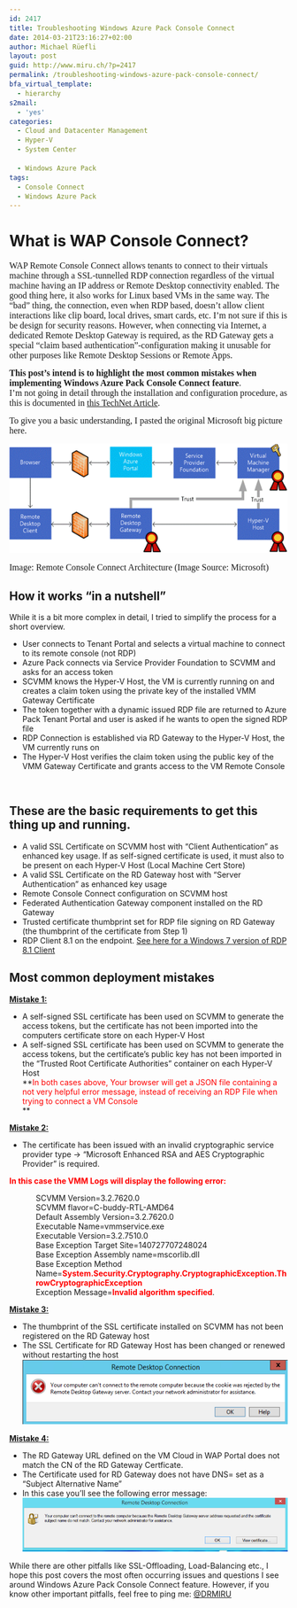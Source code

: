 ```yaml
---
id: 2417
title: Troubleshooting Windows Azure Pack Console Connect
date: 2014-03-21T23:16:27+02:00
author: Michael Rüefli
layout: post
guid: http://www.miru.ch/?p=2417
permalink: /troubleshooting-windows-azure-pack-console-connect/
bfa_virtual_template:
  - hierarchy
s2mail:
  - 'yes'
categories:
  - Cloud and Datacenter Management
  - Hyper-V
  - System Center
  
  - Windows Azure Pack
tags:
  - Console Connect
  - Windows Azure Pack
---
```

# What is WAP Console Connect?

<span style="font-family: Times New Roman; font-size: 12pt;">WAP Remote Console Connect <span style="color: #1c1c1c;">allows tenants to connect to their virtuals machine through a SSL-tunnelled RDP connection regardless of the virtual machine having an IP address or Remote Desktop connectivity enabled.</span> The good thing here, it also works for Linux based VMs in the same way. The &#8220;bad&#8221; thing, the connection, even when RDP based, doesn&#8217;t allow client interactions like clip board, local drives, smart cards, etc. I&#8217;m not sure if this is be design for security reasons. However, when connecting via Internet, a dedicated Remote Desktop Gateway is required, as the RD Gateway gets a special &#8220;claim based authentication&#8221;-configuration making it unusable for other purposes like Remote Desktop Sessions or Remote Apps.<br /> </span>

<span style="font-family: Times New Roman; font-size: 12pt;"><strong>This post&#8217;s intend is to highlight the most common mistakes when implementing Windows Azure Pack Console Connect feature</strong>.<br /> I&#8217;m not going in detail through the installation and configuration procedure, as this is documented in <a href="http://technet.microsoft.com/en-us/library/dn469415.aspx" target="_blank">this TechNet Article</a>.<br /> </span>

<span style="font-family: Times New Roman; font-size: 12pt;">To give you a basic understanding, I pasted the original Microsoft big picture here.<br /> </span>

![](../images/2014/03/031914_2159_Troubleshoo1.gif) <span style="font-family: Times New Roman; font-size: 12pt;"><br /> </span>

<span style="font-family: Times New Roman; font-size: 12pt;">Image: Remote Console Connect Architecture (Image Source: Microsoft)<br /> </span>

## How it works &#8220;in a nutshell&#8221;

While it is a bit more complex in detail, I tried to simplify the process for a short overview.

  * User connects to Tenant Portal and selects a virtual machine to connect to its remote console (not RDP)
  * Azure Pack connects via Service Provider Foundation to SCVMM and asks for an access token
  * SCVMM knows the Hyper-V Host, the VM is currently running on and creates a claim token using the private key of the installed VMM Gateway Certificate
  * The token together with a dynamic issued RDP file are returned to Azure Pack Tenant Portal and user is asked if he wants to open the signed RDP file
  * RDP Connection is established via RD Gateway to the Hyper-V Host, the VM currently runs on
  * The Hyper-V Host verifies the claim token using the public key of the VMM Gateway Certificate and grants access to the VM Remote Console

&nbsp;

## These are the basic requirements to get this thing up and running.

  * A valid SSL Certificate on SCVMM host with &#8220;Client Authentication&#8221; as enhanced key usage. If as self-signed certificate is used, it must also to be present on each Hyper-V Host (Local Machine Cert Store)
  * A valid SSL Certificate on the RD Gateway host with &#8220;Server Authentication&#8221; as enhanced key usage
  * Remote Console Connect configuration on SCVMM host
  * Federated Authentication Gateway component installed on the RD Gateway
  * Trusted certificate thumbprint set for RDP file signing on RD Gateway (the thumbprint of the certificate from Step 1)
  * RDP Client 8.1 on the endpoint. <a href="http://support.microsoft.com/kb/2830477/en-us" target="_blank">See here for a Windows 7 version of RDP 8.1 Client</a>

## Most common deployment mistakes

<span style="text-decoration: underline;"><strong>Mistake 1:<br /> </strong></span>

  * A self-signed SSL certificate has been used on SCVMM to generate the access tokens, but the certificate has not been imported into the computers certificate store on each Hyper-V Host
  * A self-signed SSL certificate has been used on SCVMM to generate the access tokens, but the certificate&#8217;s public key has not been imported in the &#8220;Trusted Root Certificate Authorities&#8221; container on each Hyper-V Host  
    **<span style="color: red;">In both cases above, Your browser will get a JSON file containing a not very helpful error message, instead of receiving an RDP File when trying to connect a VM Console</span>  
** 

<span style="text-decoration: underline;"><strong>Mistake 2:<br /> </strong></span>

  * The certificate has been issued with an invalid cryptographic service provider type -> &#8220;Microsoft Enhanced RSA and AES Cryptographic Provider&#8221; is required.

<span style="color: red;"><strong>In this case the VMM Logs will display the following error:<br /> </strong></span>

<p style="margin-left: 36pt;">
  SCVMM Version=3.2.7620.0<br /> SCVMM flavor=C-buddy-RTL-AMD64<br /> Default Assembly Version=3.2.7620.0<br /> Executable Name=vmmservice.exe<br /> Executable Version=3.2.7510.0<br /> Base Exception Target Site=140727707248024<br /> Base Exception Assembly name=mscorlib.dll<br /> Base Exception Method Name=<span style="color: red;"><strong>System.Security.Cryptography.CryptographicException.ThrowCryptographicException<br /> </strong></span>Exception Message=<span style="color: red;"><strong>Invalid algorithm specified</strong></span>.
</p>

<span style="text-decoration: underline;"><strong>Mistake 3:<br /> </strong></span>

  * The thumbprint of the SSL certificate installed on SCVMM has not been registered on the RD Gateway host
  * The SSL Certificate for RD Gateway Host has been changed or renewed without restarting the host  
![](../images/2014/03/032114_2114_Troubleshoo1.png) 

<span style="text-decoration: underline;"><strong>Mistake 4:<br /> </strong></span>

  * The RD Gateway URL defined on the VM Cloud in WAP Portal does not match the CN of the RD Gateway Certficate.
  * The Certificate used for RD Gateway does not have DNS=<gatewayFQDN> set as a &#8220;Subject Alternative Name&#8221;
  * In this case you&#8217;ll see the following error message:  
![](../images/2014/03/032114_2114_Troubleshoo2.png) 

While there are other pitfalls like SSL-Offloading, Load-Balancing etc., I hope this post covers the most often occurring issues and questions I see around Windows Azure Pack Console Connect feature. However, if you know other important pitfalls, feel free to ping me: <a href="http://www.twitter.com/DRMIRU" target="_blank">@DRMIRU</a>